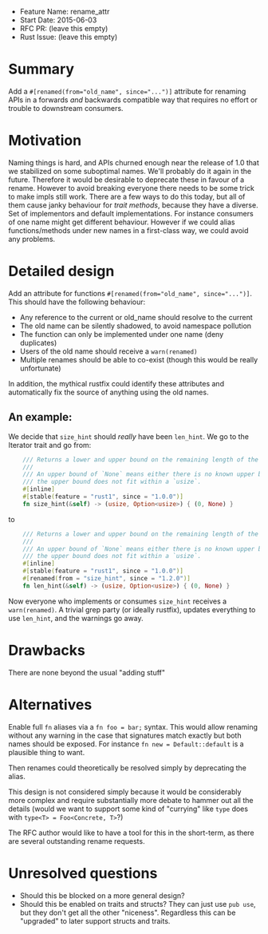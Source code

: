 - Feature Name: rename_attr
- Start Date: 2015-06-03
- RFC PR: (leave this empty)
- Rust Issue: (leave this empty)

# Summary

Add a `#[renamed(from="old_name", since="...")]` attribute for renaming APIs in a forwards
*and* backwards compatible way that requires no effort or trouble to downstream consumers.

# Motivation

Naming things is hard, and APIs churned enough near the release of 1.0 that we stabilized on
some suboptimal names. We'll probably do it again in the future. Therefore it would be
desirable to deprecate these in favour of a rename. However to avoid breaking everyone
there needs to be some trick to make impls still work. There are a few ways to do this today,
but all of them cause janky behaviour for *trait methods*, because they have a diverse.
Set of implementors and default implementations. For instance consumers of one
name might get different behaviour. However if we could alias functions/methods under new names
in a first-class way, we could avoid any problems.

# Detailed design

Add an attribute for functions `#[renamed(from="old_name", since="...")]`. This should have the following behaviour:

* Any reference to the current or old_name should resolve to the current
* The old name can be silently shadowed, to avoid namespace pollution
* The function can only be implemented under one name (deny duplicates)
* Users of the old name should receive a `warn(renamed)`
* Multiple renames should be able to co-exist (though this would be really unfortunate)

In addition, the mythical rustfix could identify these attributes and automatically fix the
source of anything using the old names.

## An example:

We decide that `size_hint` should *really* have been `len_hint`. We go to the Iterator trait and
go from:

```rust
    /// Returns a lower and upper bound on the remaining length of the iterator.
    ///
    /// An upper bound of `None` means either there is no known upper bound, or
    /// the upper bound does not fit within a `usize`.
    #[inline]
    #[stable(feature = "rust1", since = "1.0.0")]
    fn size_hint(&self) -> (usize, Option<usize>) { (0, None) }
```

to

```rust
    /// Returns a lower and upper bound on the remaining length of the iterator.
    ///
    /// An upper bound of `None` means either there is no known upper bound, or
    /// the upper bound does not fit within a `usize`.
    #[inline]
    #[stable(feature = "rust1", since = "1.0.0")]
    #[renamed(from = "size_hint", since = "1.2.0")]
    fn len_hint(&self) -> (usize, Option<usize>) { (0, None) }
```

Now everyone who implements or consumes `size_hint` receives a `warn(renamed)`.
A trivial grep party (or ideally rustfix), updates everything to use `len_hint`,
and the warnings go away.

# Drawbacks

There are none beyond the usual "adding stuff"

# Alternatives

Enable full `fn` aliases via a `fn foo = bar;` syntax. This would allow renaming
without any warning in the case that signatures match exactly but both names should
be exposed. For instance `fn new = Default::default` is a plausible thing to want.

Then renames could theoretically be resolved simply by deprecating the alias.

This design is not considered simply because it would be considerably more complex
and require substantially more debate to hammer out all the details (would we want
to support some kind of "currying" like `type` does with `type<T> = Foo<Concrete, T>`?)

The RFC author would like to have a tool for this in the short-term, as there are
several outstanding rename requests.

# Unresolved questions

* Should this be blocked on a more general design?
* Should this be enabled on traits and structs? They can just use `pub use`, but
they don't get all the other "niceness". Regardless this can be "upgraded" to later
support structs and traits.